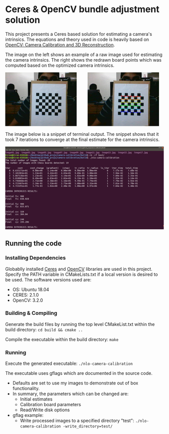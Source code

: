 # Ceres & OpenCV bundle adjustment solution

This project presents a Ceres based solution for estimating a camera's intrinsics. The equations and theory used in code is heavily based on [OpenCV: Camera Calibration and 3D Reconstruction](https://docs.opencv.org/2.4/modules/calib3d/doc/camera_calibration_and_3d_reconstruction.html).

The image on the left shows an example of a raw image used for estimating the camera intrinsics. The right shows the redrawn board points which was computed based on the optimized camera intrinsics.

<p float="left">
  <img src="media/image01.jpg" width="45%"/>
  &nbsp;&nbsp;&nbsp;&nbsp;&nbsp;&nbsp;&nbsp;
  <img src="media/image00.jpg" width="45%"/>
</p>

The image below is a snippet of terminal output. The snippet shows that it took 7 iterations to converge at the final estimate for the camera intrinsics.

<p align="center">
    <img src="media/terminal.png"/>
</p>

## Running the code

### Installing Dependencies

Globablly installed [Ceres](http://ceres-solver.org/installation.html#linux) and [OpenCV](https://docs.opencv.org/4.x/d7/d9f/tutorial_linux_install.html) libraries are used in this project. Specify the PATH variable in CMakeLists.txt if a local version is desired to be used. The software versions used are:

- OS: Ubuntu 18.04
- CERES: 2.1.0
- OpenCV: 3.2.0

### Building & Compiling

Generate the build files by running the top level CMakeList.txt within the build directory:
`cd build && cmake ..`

Compile the executable within the build directory: `make`

### Running

Execute the generated executable: `./nlo-camera-calibration`

The executable uses gflags which are documented in the source code.

- Defaults are set to use my images to demonstrate out of box functionality.
- In summary, the parameters which can be changed are:
  - Initial estimates
  - Calibration board parameters
  - Read/Write disk options
- gflag example:
  - Write processed images to a specified directory "test": `./nlo-camera-calibration -write_directory=test/`
